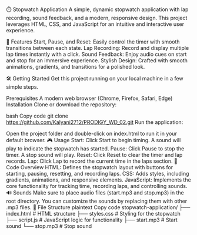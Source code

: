 

⏱️ Stopwatch Application
A simple, dynamic stopwatch application with lap recording, sound feedback, and a modern, responsive design. 
This project leverages HTML, CSS, and JavaScript for an intuitive and interactive user experience.

🌟 Features
Start, Pause, and Reset: Easily control the timer with smooth transitions between each state.
Lap Recording: Record and display multiple lap times instantly with a click.
Sound Feedback: Enjoy audio cues on start and stop for an immersive experience.
Stylish Design: Crafted with smooth animations, gradients, and transitions for a polished look.

🛠️ Getting Started
Get this project running on your local machine in a few simple steps.

Prerequisites
A modern web browser (Chrome, Firefox, Safari, Edge)
Installation
Clone or download the repository:

bash
Copy code
git clone https://github.com/Kalyani2712/PRODIGY_WD_02.git
Run the application:

Open the project folder and double-click on index.html to run it in your default browser.
🎮 Usage
Start: Click Start to begin timing. A sound will play to indicate the stopwatch has started.
Pause: Click Pause to stop the timer. A stop sound will play.
Reset: Click Reset to clear the timer and lap records.
Lap: Click Lap to record the current time in the laps section.
📝 Code Overview
HTML: Defines the stopwatch layout with buttons for starting, pausing, resetting, and recording laps.
CSS: Adds styles, including gradients, animations, and responsive elements.
JavaScript: Implements the core functionality for tracking time, recording laps, and controlling sounds.
🔊 Sounds
Make sure to place audio files (start.mp3 and stop.mp3) in the root directory.
You can customize the sounds by replacing them with other .mp3 files.
📁 File Structure
plaintext
Copy code
stopwatch-application/
├── index.html       # HTML structure
├── styles.css       # Styling for the stopwatch
├── script.js        # JavaScript logic for functionality
├── start.mp3        # Start sound
└── stop.mp3         # Stop sound
